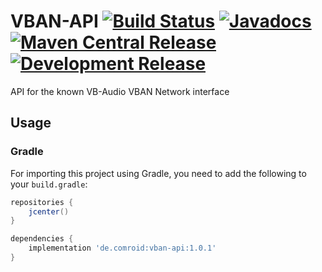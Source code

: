# VBAN-API [![Build Status](https://github.com/comroid-git/VBAN-API/workflows/Build%20Tests/badge.svg)](https://github.com/comroid-git/VBAN-API/actions) [![Javadocs](http://javadoc.io/badge/de.comroid/vban-api.svg)](http://javadoc.io/doc/de.comroid/vban-api) [![Maven Central Release](https://maven-badges.herokuapp.com/maven-central/de.comroid/vban-api/badge.svg)](https://maven-badges.herokuapp.com/maven-central/de.comroid/vban-api) [![Development Release](https://jitpack.io/v/comroid-git/VBAN-API.svg)](https://jitpack.io/#comroid-git/VBAN-API)
API for the known VB-Audio VBAN Network interface


## Usage

### Gradle
For importing this project using Gradle, you need to add the following to your `build.gradle`:
```groovy
repositories {
    jcenter()
}

dependencies {
    implementation 'de.comroid:vban-api:1.0.1'
}
```
